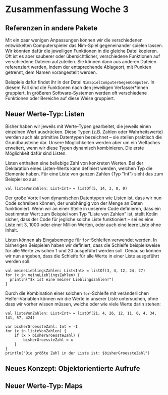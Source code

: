 # Zusammenfassung Woche 3

## Referenzen in andere Pakete

Mit ein paar wenigen Anpassungen
können wir die verschiedenen entwickelten Computerspieler
das Nim-Spiel gegeneinander spielen lassen.
Wir könnten dafür die jeweiligen Funktionen
in die gleiche Datei kopieren.
Oft ist es aber sauberer oder übersichtlicher,
verschiedene Funktionen auf verschiedene Dateien aufzuteilen.
Sie können dann aus anderen Dateien referenziert werden,
indem der entsprechende Ablageort, mit Punkten getrennt,
dem Namen vorangestellt werden.

Beispiele dafür findet ihr in der Datei
`NimSpielComputerGegenComputer`.
In diesem Fall sind die Funktionen
nach den jeweiligen Verfasser*innen gruppiert.
In größeren Software-Systemen werden oft verschiedene
Funktionen oder Bereiche auf diese Weise gruppiert.

## Neuer Werte-Typ: Listen

Bisher haben wir jeweils mit Werte-Typen gearbeitet,
die jeweils einen einzelnen Wert ausdrücken.
Diese Typen (z.B. Zahlen oder Wahrheitswerte)
werden auch als primitive Datentypen bezeichnet –
sie stellen praktisch die Grundbausteine dar.
Unsere Möglichkeiten werden aber um ein Vielfaches erweitert,
wenn wir diese Typen dynamisch kombinieren.
Die erste Möglichkeit dafür sind Listen.

Listen enthalten eine beliebige Zahl von konkreten Werten.
Bei der Deklaration eines Listen-Werts kann definiert werden,
welchen Typ die Elemente haben.
Für eine Liste von ganzen Zahlen (Typ "Int")
sieht das zum Beispiel so aus:
```
val listeVonZahlen: List<Int> = listOf(5, 14, 3, 8, 0)
```

Der große Vorteil von dynamischen Datentypen wie Listen ist,
dass wir nun Code schreiben können,
der unabhängig von der Menge an Daten funktioniert.
Wenn wir an einer Stelle in unserem Code definieren,
dass ein bestimmter Wert zum Beispiel
vom Typ "Liste von Zahlen" ist,
stellt Kotlin sicher,
dass der Code für jegliche solche Liste funktioniert –
sei es eine Liste mit 3, 1000 oder einer Million Werten,
oder auch eine leere Liste ohne Inhalt.

Listen können als Eingabemenge für `for`-Schleifen
verwendet werden.
In bisherigen Beispielen haben wir definiert,
dass die Schleife beispielsweise 
für alle Werte zwischen 1 und 20 ausgeführt werden soll.
Genau so können wir nun angeben,
dass die Schleife 
für alle Werte in einer Liste ausgeführt werden soll:
```
val meineLieblingsZahlen: List<Int> = listOf(3, 4, 12, 24, 27)
for (x in meineLieblingsZahlen) {
  println("$x ist eine meiner Lieblingszahlen!")
}
```

Durch die Kombination einer solchen `for`-Schleife
mit veränderlichen Helfer-Variablen
können wir die Werte in unserer Liste untersuchen,
ohne dass wir vorher wissen müssen,
welche oder wie viele Werte darin stehen:
```
val listeVonZahlen: List<Int> = listOf(21, 4, 26, 12, 11, 0, 4, 34, 141, 57, 424)

var bisherGroessteZahl: Int = -1
for (x in listeVonZahlen) {
    if (x > bisherGroessteZahl) {
        bisherGroessteZahl = x
    }
}
println("Die größte Zahl in der Liste ist: $bisherGroessteZahl")
```

## Neues Konzept: Objektorientierte Aufrufe



## Neuer Werte-Typ: Maps


